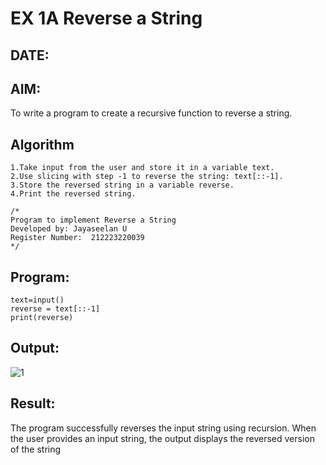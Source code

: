 # EX 1A Reverse a String
## DATE:
## AIM:
To write a program to create a recursive function to reverse a string.

## Algorithm
```
1.Take input from the user and store it in a variable text.
2.Use slicing with step -1 to reverse the string: text[::-1].
3.Store the reversed string in a variable reverse.
4.Print the reversed string.
```

```
/*
Program to implement Reverse a String
Developed by: Jayaseelan U
Register Number:  212223220039
*/
```

## Program:
```
text=input()
reverse = text[::-1]
print(reverse)
```
## Output:
![1](https://github.com/user-attachments/assets/6f931a2b-47ba-4578-833c-64c4b36f61b2)




## Result:
The program successfully reverses the input string using recursion. When the user provides an input string, the output displays the reversed version of the string
